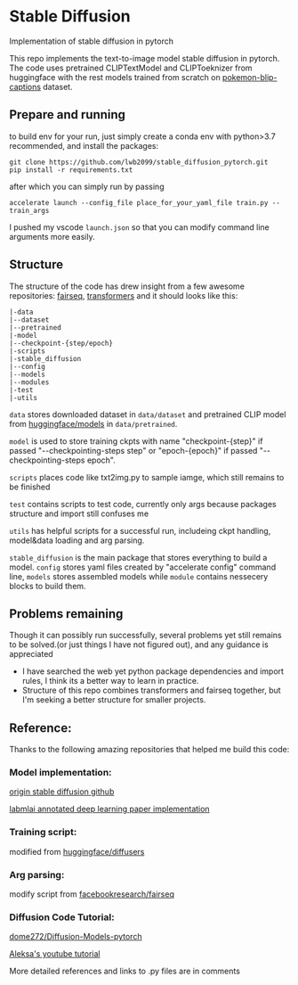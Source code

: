 # Stable Diffusion
Implementation of stable diffusion in pytorch

This repo implements the text-to-image model stable diffusion in pytorch. The code uses pretrained CLIPTextModel and CLIPToeknizer from huggingface with the rest models trained from scratch on [pokemon-blip-captions](https://huggingface.co/datasets/lambdalabs/pokemon-blip-captions) dataset.

## Prepare and running

to build env for your run, just simply create a conda env with python>3.7 recommended, and install the packages:

    git clone https://github.com/lwb2099/stable_diffusion_pytorch.git
    pip install -r requirements.txt

after which you can simply run by passing 
    
    accelerate launch --config_file place_for_your_yaml_file train.py --train_args

I pushed my vscode `launch.json` so that you can modify command line arguments more easily.

## Structure
The structure of the code has drew insight from a few awesome repositories: [fairseq](https://github.com/facebookresearch/fairseq), [transformers](https://github.com/huggingface/transformers) and it should looks like this:

    |-data
    |--dataset
    |--pretrained
    |-model
    |--checkpoint-{step/epoch}
    |-scripts
    |-stable_diffusion
    |--config
    |--models
    |--modules
    |-test
    |-utils
`data` stores downloaded dataset in `data/dataset` and pretrained CLIP model from [huggingface/models](https://huggingface.co/models) in `data/pretrained`. 

`model` is used to store training ckpts with name "checkpoint-{step}" if passed "--checkpointing-steps step" or "epoch-{epoch}" if passed "--checkpointing-steps epoch". 

`scripts` places code like txt2img.py to sample iamge, which still remains to be finished

`test` contains scripts to test code, currently only args because packages structure and import still confuses me

`utils` has helpful scripts for a successful run, includeing ckpt handling, model&data loading and arg parsing.

`stable_diffusion` is the main package that stores everything to build a model. `config` stores yaml files created by "accelerate config" command line, `models` stores assembled models while `module` contains nessecery blocks to build them.

## Problems remaining
Though it can possibly run successfully, several problems yet still remains to be solved.(or just things I have not figured out), and any guidance is appreciated

- I have searched the web yet python package dependencies and import rules, I think its a better way to learn in practice. 
- Structure of this repo combines transformers and fairseq together, but I'm seeking a better structure for smaller projects.


## Reference:
Thanks to the following amazing repositories that helped me build this code:

### Model implementation:
[origin stable diffusion github](https://github.com/CompVis/stable-diffusion)

[labmlai annotated deep learning paper implementation](https://github.com/labmlai/annotated_deep_learning_paper_implementations/blob/master/labml_nn/diffusion/stable_diffusion)

### Training script:
modified from [huggingface/diffusers](https://github.com/huggingface/diffusers)

### Arg parsing:
modify script from [facebookresearch/fairseq](https://github.com/facebookresearch/fairseq) 

### Diffusion Code Tutorial: 
[dome272/Diffusion-Models-pytorch](https://github.com/dome272/Diffusion-Models-pytorch)

[Aleksa's youtube tutorial](https://www.youtube.com/watch?v=y7J6sSO1k50&t=3197s)

More detailed references and links to .py files are in comments
